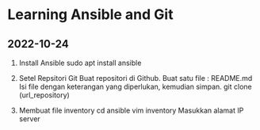 # Learning Ansible and Git
## 2022-10-24
1. Install Ansible
sudo apt install ansible

1. Setel Repsitori Git
Buat repositori di Github.
Buat satu file : README.md
Isi file dengan keterangan yang diperlukan, kemudian simpan.
git clone (url_repository)

1. Membuat file inventory
cd ansible
vim inventory
Masukkan alamat IP server


